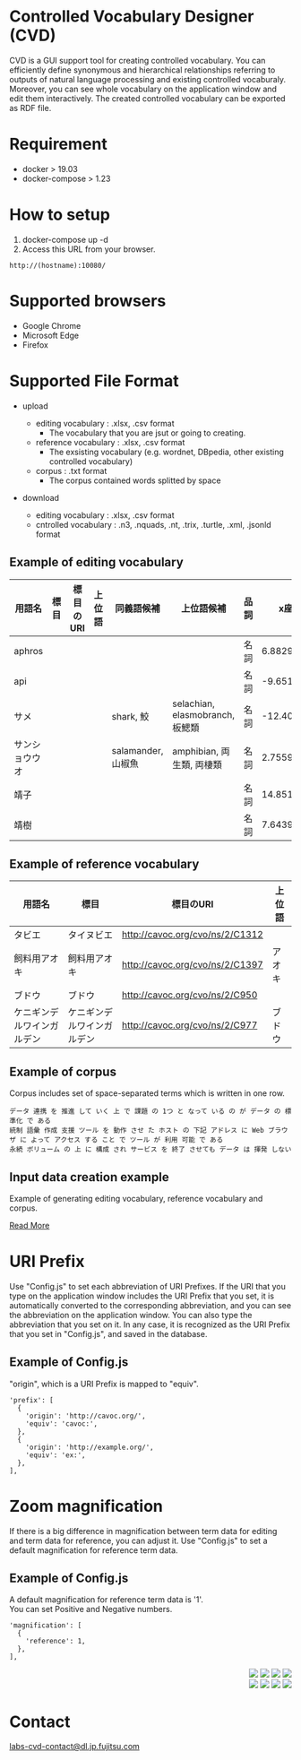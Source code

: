 # Controlled Vocabulary Designer (CVD)

CVD is a GUI support tool for creating controlled vocabulary.
You can efficiently define synonymous and hierarchical relationships referring to
outputs of natural language processing and existing controlled vocaburaly.
Moreover, you can see whole vocabulary on the application window and edit them interactively.
The created controlled vocabulary can be exported as RDF file.

# Requirement

- docker > 19.03
- docker-compose > 1.23

# How to setup

1. docker-compose up -d
2. Access this URL from your browser.

```
http://(hostname):10080/
```

# Supported browsers

* Google Chrome
* Microsoft Edge
* Firefox

# Supported File Format

* upload
  * editing vocabulary :  .xlsx, .csv format
    * The vocabulary that you are jsut or going to creating.
  * reference vocabulary : .xlsx, .csv format
    * The exsisting vocabulary (e.g. wordnet, DBpedia, other existing controlled vocabulary)
  * corpus : .txt format
    * The corpus contained words splitted by space

* download
  * editing vocabulary : .xlsx, .csv format
  * cntrolled vocabulary : .n3, .nquads, .nt, .trix, .turtle, .xml, .jsonld format

## Example of editing vocabulary

|用語名|標目|標目のURI|上位語|同義語候補|上位語候補|品詞|x座標値|y座標値|色1|色2|
|----|----|----|----|----|----|----|----|----|----|----|
|aphros||||||名詞|6.882962381|-0.782237226|black|black|
|api||||||名詞|-9.651039608|15.05839617|black|black|
|サメ||||shark, 鮫|selachian, elasmobranch, 板鰓類|名詞|-12.40469425|1.260754069|black|black|
|サンショウウオ||||salamander, 山椒魚|amphibian, 両生類, 両棲類|名詞|2.755970296|-1.591457808|black|black|
|靖子||||||名詞|14.85126593|-1.219740487|black|black|
|靖樹||||||名詞|7.643998834|-0.408532063|black|black|

## Example of reference vocabulary

|用語名|標目|標目のURI|上位語|
|----|----|----|----|
|タビエ|タイヌビエ|http://cavoc.org/cvo/ns/2/C1312||
|飼料用アオキ|飼料用アオキ|http://cavoc.org/cvo/ns/2/C1397|アオキ|
|ブドウ|ブドウ|http://cavoc.org/cvo/ns/2/C950	||
|ケニギンデルワインガルデン|ケニギンデルワインガルデン|http://cavoc.org/cvo/ns/2/C977|ブドウ|


## Example of corpus

Corpus includes set of space-separated terms which is written in one row.

```
データ 連携 を 推進 して いく 上 で 課題 の 1つ と なって いる の が データ の 標準化 で ある
統制 語彙 作成 支援 ツール を 動作 させ た ホスト の 下記 アドレス に Web ブラウザ に よって アクセス する こと で ツール が 利用 可能 で ある
永続 ボリューム の 上 に 構成 され サービス を 終了 させても データ は 揮発 しない
```

## Input data creation example

Example of generating editing vocabulary, reference vocabulary and corpus.

[Read More](example-inputdata-creation/README.md)


# URI Prefix

Use "Config.js" to set each abbreviation of URI Prefixes.
If the URI that you type on the application window includes the URI Prefix that you set, it is automatically converted to the corresponding abbreviation,
and you can see the abbreviation on the application window. You can also type the abbreviation that you set on it. In any case, it is recognized as the URI Prefix that you set in "Config.js", and saved in the database.

## Example of Config.js

"origin", which is a URI Prefix is mapped to "equiv".

```
'prefix': [
  {
    'origin': 'http://cavoc.org/',
    'equiv': 'cavoc:',
  },
  {
    'origin': 'http://example.org/',
    'equiv': 'ex:',
  },
],

```


# Zoom magnification

If there is a big difference in magnification between term data for editing and term data for reference, you can adjust it.
Use "Config.js" to set a default magnification for reference term data.

## Example of Config.js

A default magnification for reference term data is '1'.  
You can set Positive and Negative numbers.

```
'magnification': [
  {
    'reference': 1,
  },
],

```

<div align="right">
    <img src="https://img.shields.io/badge/nginx-1.19.3-color.svg?style=plastic&logo=nginx">
    <img src="https://img.shields.io/badge/npm-lts-red.svg?style=plastic&logo=npm">
    <img src="https://img.shields.io/badge/python-3-blue.svg?style=plastic&logo=python">
    <img src="https://img.shields.io/badge/postgreSQL-12.4-white.svg?style=plastic&logo=postgreSQL">
    <br>
    <img src="https://img.shields.io/badge/react--blue.svg?style=plastic&logo=react">
    <img src="https://img.shields.io/badge/MaterialUI--white.svg?style=plastic&logo=Material-UI">
    <img src="https://img.shields.io/badge/Webpack--blue.svg?style=plastic&logo=Webpack">
    <img src="https://img.shields.io/badge/Flask--white.svg?style=plastic&logo=Flask">
</div>

# Contact
labs-cvd-contact@dl.jp.fujitsu.com



